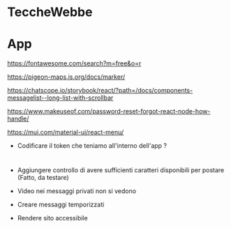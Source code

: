 # TeccheWebbe

# App

https://fontawesome.com/search?m=free&o=r

https://pigeon-maps.js.org/docs/marker/

https://chatscope.io/storybook/react/?path=/docs/components-messagelist--long-list-with-scrollbar

https://www.makeuseof.com/password-reset-forgot-react-node-how-handle/

https://mui.com/material-ui/react-menu/

- Codificare il token che teniamo all'interno dell'app ?

#

- Aggiungere controllo di avere sufficienti caratteri disponibili per postare (Fatto, da testare)

- Video nei messaggi privati non si vedono

- Creare messaggi temporizzati

- Rendere sito accessibile
